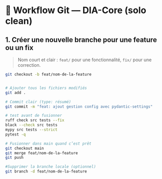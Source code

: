 # 📌 Workflow Git — DIA-Core (solo clean)

## 1. Créer une nouvelle branche pour une feature ou un fix
> Nom court et clair : `feat/` pour une fonctionnalité, `fix/` pour une correction.

```bash
git checkout -b feat/nom-de-la-feature


# Ajouter tous les fichiers modifiés
git add .

# Commit clair (type: résumé)
git commit -m "feat: ajout gestion config avec pydantic-settings"

# test avant de fusionner
ruff check src tests --fix
black --check src tests
mypy src tests --strict
pytest -q

# Fusionner dans main quand c’est prêt
git checkout main
git merge feat/nom-de-la-feature
git push

#Supprimer la branche locale (optionnel)
git branch -d feat/nom-de-la-feature

